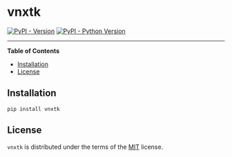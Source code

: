 # vnxtk

[![PyPI - Version](https://img.shields.io/pypi/v/vnxtk.svg)](https://pypi.org/project/vnxtk)
[![PyPI - Python Version](https://img.shields.io/pypi/pyversions/vnxtk.svg)](https://pypi.org/project/vnxtk)

-----

**Table of Contents**

- [Installation](#installation)
- [License](#license)

## Installation

```console
pip install vnxtk
```

## License

`vnxtk` is distributed under the terms of the [MIT](https://spdx.org/licenses/MIT.html) license.
